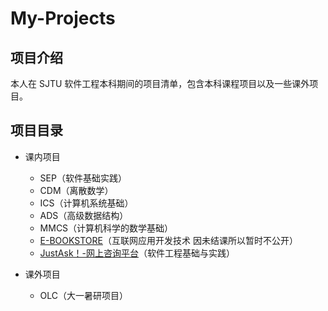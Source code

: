 # My-Projects

## 项目介绍

本人在 SJTU 软件工程本科期间的项目清单，包含本科课程项目以及一些课外项目。

## 项目目录

- 课内项目

  - SEP（软件基础实践）
  - CDM（离散数学）
  - ICS（计算机系统基础）
  - ADS（高级数据结构）
  - MMCS（计算机科学的数学基础）
  - [E-BOOKSTORE](https://github.com/nwdnys1/E-Bookstore)（互联网应用开发技术 因未结课所以暂时不公开）
  - [JustAsk！-网上咨询平台]()（软件工程基础与实践）

- 课外项目

  - OLC（大一暑研项目）
